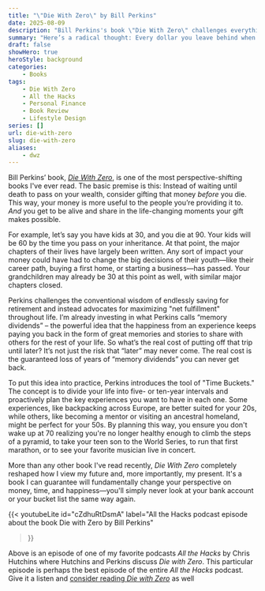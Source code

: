 ```yaml
---
title: "\"Die With Zero\" by Bill Perkins"
date: 2025-08-09
description: "Bill Perkins's book \"Die With Zero\" challenges everything we know about retirement.Discover why maximizing experiences, not your net worth, is the true path to a rich life."
summary: "Here’s a radical thought: Every dollar you leave behind when you die represents a wasted opportunity for joy. That's the provocative premise of Bill Perkins's game-changing book, \"Die With Zero\". This isn't your typical personal finance book; it's a guide to maximizing your \"net fulfillment.\" In this post, I share the key ideas that most resonated with me, from the power of \"memory dividends\" to the strategy of \"time buckets.\""
draft: false
showHero: true
heroStyle: background
categories:
    - Books
tags:
    - Die With Zero
    - All the Hacks
    - Personal Finance
    - Book Review
    - Lifestyle Design
series: []
url: die-with-zero
slug: die-with-zero
aliases:
    - dwz
---
```


Bill Perkins’ book, [*Die With Zero*](https://www.diewithzerobook.com), is one of the most
perspective-shifting books I've ever read. The basic premise is this: Instead of waiting until death
to pass on your wealth, consider gifting that money *before* you die. This way, your money is more
useful to the people you’re providing it to. *And* you get to be alive and share in the
life-changing moments your gift makes possible.

For example, let’s say you have kids at 30, and you die at 90. Your kids will be 60 by the time you
pass on your inheritance. At that point, the major chapters of their lives have largely been
written. Any sort of impact your money could have had to change the big decisions of their
youth—like their career path, buying a first home, or starting a business—has passed. Your
grandchildren may already be 30 at this point as well, with similar major chapters closed.

Perkins challenges the conventional wisdom of endlessly saving for retirement and instead advocates
for maximizing "net fulfillment" throughout life. I’m already investing in what Perkins calls
“memory dividends” – the powerful idea that the happiness from an experience keeps paying you back
in the form of great memories and stories to share with others for the rest of your life. So what’s
the real cost of putting off that trip until later? It’s not just the risk that “later” may never
come. The real cost is the guaranteed loss of years of “memory dividends” you can never get back.

To put this idea into practice, Perkins introduces the tool of "Time Buckets." The concept
is to divide your life into five- or ten-year intervals and proactively plan the key experiences you
want to have in each one. Some experiences, like backpacking across Europe, are better suited for
your 20s, while others, like becoming a mentor or visiting an ancestral homeland, might be perfect
for your 50s. By planning this way, you ensure you don't wake up at 70 realizing you're no longer
healthy enough to climb the steps of a pyramid, to take your teen son to the World Series, to run
that first marathon, or to see your favorite musician live in concert.

More than any other book I've read recently, *Die With Zero* completely reshaped how I view my
future and, more importantly, my present. It's a book I can guarantee will fundamentally change your
perspective on money, time, and happiness—you'll simply never look at your bank account or your
bucket list the same way again.

{{< youtubeLite
id="cZdhuRtDsmA"
label="All the Hacks podcast episode about the book Die with Zero by Bill Perkins"
>}}

Above is an episode of one of my favorite podcasts *All the Hacks* by Chris Hutchins where Hutchins
and Perkins discuss *Die with Zero*. This particular episode is perhaps the best episode of the
entire *All the Hacks* podcast. Give it a listen and [consider reading *Die with Zero*](https://www.diewithzerobook.com) as well
